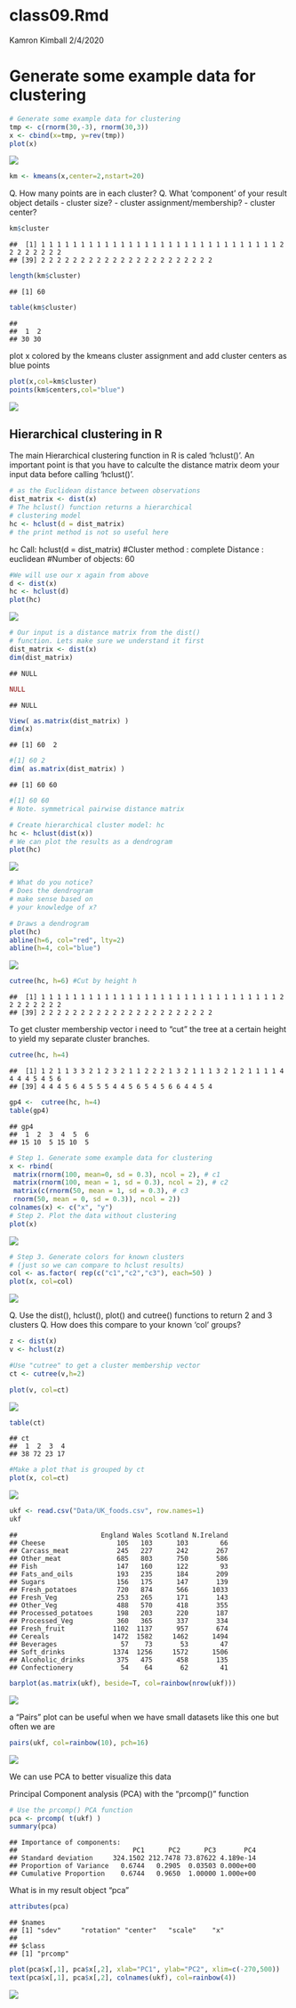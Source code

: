 class09.Rmd
================
Kamron Kimball
2/4/2020

# Generate some example data for clustering

``` r
# Generate some example data for clustering
tmp <- c(rnorm(30,-3), rnorm(30,3))
x <- cbind(x=tmp, y=rev(tmp))
plot(x)
```

![](class09_files/figure-gfm/unnamed-chunk-1-1.png)<!-- -->

``` r
km <- kmeans(x,center=2,nstart=20)
```

Q. How many points are in each cluster? Q. What ‘component’ of your
result object details - cluster size? - cluster assignment/membership? -
cluster center?

``` r
km$cluster
```

    ##  [1] 1 1 1 1 1 1 1 1 1 1 1 1 1 1 1 1 1 1 1 1 1 1 1 1 1 1 1 1 1 1 2 2 2 2 2 2 2 2
    ## [39] 2 2 2 2 2 2 2 2 2 2 2 2 2 2 2 2 2 2 2 2 2 2

``` r
length(km$cluster)
```

    ## [1] 60

``` r
table(km$cluster)
```

    ## 
    ##  1  2 
    ## 30 30

plot x colored by the kmeans cluster assignment and add cluster centers
as blue points

``` r
plot(x,col=km$cluster)
points(km$centers,col="blue")
```

![](class09_files/figure-gfm/unnamed-chunk-3-1.png)<!-- -->

## Hierarchical clustering in R

The main Hierarchical clustering function in R is caled ‘hclust()’. An
important point is that you have to calculte the distance matrix deom
your input data before calling ‘hclust()’.

``` r
# as the Euclidean distance between observations
dist_matrix <- dist(x)
# The hclust() function returns a hierarchical
# clustering model
hc <- hclust(d = dist_matrix)
# the print method is not so useful here
```

hc Call: hclust(d = dist\_matrix) \#Cluster method : complete Distance :
euclidean \#Number of objects: 60

``` r
#We will use our x again from above
d <- dist(x)
hc <- hclust(d)
plot(hc)
```

![](class09_files/figure-gfm/unnamed-chunk-5-1.png)<!-- -->

``` r
# Our input is a distance matrix from the dist()
# function. Lets make sure we understand it first
dist_matrix <- dist(x)
dim(dist_matrix)
```

    ## NULL

``` r
NULL
```

    ## NULL

``` r
View( as.matrix(dist_matrix) )
dim(x)
```

    ## [1] 60  2

``` r
#[1] 60 2
dim( as.matrix(dist_matrix) )
```

    ## [1] 60 60

``` r
#[1] 60 60
# Note. symmetrical pairwise distance matrix
```

``` r
# Create hierarchical cluster model: hc
hc <- hclust(dist(x))
# We can plot the results as a dendrogram
plot(hc)
```

![](class09_files/figure-gfm/unnamed-chunk-7-1.png)<!-- -->

``` r
# What do you notice?
# Does the dendrogram
# make sense based on
# your knowledge of x?
```

``` r
# Draws a dendrogram
plot(hc)
abline(h=6, col="red", lty=2) 
abline(h=4, col="blue")
```

![](class09_files/figure-gfm/unnamed-chunk-8-1.png)<!-- -->

``` r
cutree(hc, h=6) #Cut by height h
```

    ##  [1] 1 1 1 1 1 1 1 1 1 1 1 1 1 1 1 1 1 1 1 1 1 1 1 1 1 1 1 1 1 1 2 2 2 2 2 2 2 2
    ## [39] 2 2 2 2 2 2 2 2 2 2 2 2 2 2 2 2 2 2 2 2 2 2

To get cluster membership vector i need to “cut” the tree at a certain
height to yield my separate cluster branches.

``` r
cutree(hc, h=4)
```

    ##  [1] 1 2 1 1 3 3 2 1 2 3 2 1 1 2 2 2 1 3 2 1 1 1 3 2 1 2 1 1 1 1 4 4 4 4 5 4 5 6
    ## [39] 4 4 4 5 6 4 5 5 5 4 4 5 6 5 4 5 6 6 4 4 5 4

``` r
gp4 <-  cutree(hc, h=4)
table(gp4)
```

    ## gp4
    ##  1  2  3  4  5  6 
    ## 15 10  5 15 10  5

``` r
# Step 1. Generate some example data for clustering
x <- rbind(
 matrix(rnorm(100, mean=0, sd = 0.3), ncol = 2), # c1
 matrix(rnorm(100, mean = 1, sd = 0.3), ncol = 2), # c2
 matrix(c(rnorm(50, mean = 1, sd = 0.3), # c3
 rnorm(50, mean = 0, sd = 0.3)), ncol = 2))
colnames(x) <- c("x", "y")
# Step 2. Plot the data without clustering
plot(x)
```

![](class09_files/figure-gfm/unnamed-chunk-11-1.png)<!-- -->

``` r
# Step 3. Generate colors for known clusters
# (just so we can compare to hclust results)
col <- as.factor( rep(c("c1","c2","c3"), each=50) )
plot(x, col=col)
```

![](class09_files/figure-gfm/unnamed-chunk-11-2.png)<!-- -->

Q. Use the dist(), hclust(), plot() and cutree() functions to return 2
and 3 clusters Q. How does this compare to your known ‘col’ groups?

``` r
z <- dist(x)
v <- hclust(z)

#Use "cutree" to get a cluster membership vector
ct <- cutree(v,h=2)

plot(v, col=ct)
```

![](class09_files/figure-gfm/unnamed-chunk-12-1.png)<!-- -->

``` r
table(ct)
```

    ## ct
    ##  1  2  3  4 
    ## 38 72 23 17

``` r
#Make a plot that is grouped by ct
plot(x, col=ct)
```

![](class09_files/figure-gfm/unnamed-chunk-12-2.png)<!-- -->

``` r
ukf <- read.csv("Data/UK_foods.csv", row.names=1)
ukf
```

    ##                     England Wales Scotland N.Ireland
    ## Cheese                  105   103      103        66
    ## Carcass_meat            245   227      242       267
    ## Other_meat              685   803      750       586
    ## Fish                    147   160      122        93
    ## Fats_and_oils           193   235      184       209
    ## Sugars                  156   175      147       139
    ## Fresh_potatoes          720   874      566      1033
    ## Fresh_Veg               253   265      171       143
    ## Other_Veg               488   570      418       355
    ## Processed_potatoes      198   203      220       187
    ## Processed_Veg           360   365      337       334
    ## Fresh_fruit            1102  1137      957       674
    ## Cereals                1472  1582     1462      1494
    ## Beverages                57    73       53        47
    ## Soft_drinks            1374  1256     1572      1506
    ## Alcoholic_drinks        375   475      458       135
    ## Confectionery            54    64       62        41

``` r
barplot(as.matrix(ukf), beside=T, col=rainbow(nrow(ukf)))
```

![](class09_files/figure-gfm/unnamed-chunk-13-1.png)<!-- -->

a “Pairs” plot can be useful when we have small datasets like this one
but often we are

``` r
pairs(ukf, col=rainbow(10), pch=16)
```

![](class09_files/figure-gfm/unnamed-chunk-14-1.png)<!-- -->

We can use PCA to better visualize this data

Principal Component analysis (PCA) with the “prcomp()” function

``` r
# Use the prcomp() PCA function 
pca <- prcomp( t(ukf) )
summary(pca)
```

    ## Importance of components:
    ##                             PC1      PC2      PC3       PC4
    ## Standard deviation     324.1502 212.7478 73.87622 4.189e-14
    ## Proportion of Variance   0.6744   0.2905  0.03503 0.000e+00
    ## Cumulative Proportion    0.6744   0.9650  1.00000 1.000e+00

What is in my result object “pca”

``` r
attributes(pca)
```

    ## $names
    ## [1] "sdev"     "rotation" "center"   "scale"    "x"       
    ## 
    ## $class
    ## [1] "prcomp"

``` r
plot(pca$x[,1], pca$x[,2], xlab="PC1", ylab="PC2", xlim=c(-270,500))
text(pca$x[,1], pca$x[,2], colnames(ukf), col=rainbow(4))
```

![](class09_files/figure-gfm/unnamed-chunk-17-1.png)<!-- -->
